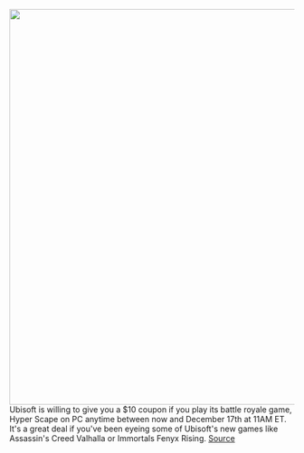 <img src='https://cdn.vox-cdn.com/thumbor/uUFJ0PLujYjsInDOYn6yi7jqXyk=/0x0:6016x3384/1200x800/filters:focal(2932x451:3894x1413)/cdn.vox-cdn.com/uploads/chorus_image/image/68492382/hyper_scape_2.0.jpg' width='700px' /><br/>
Ubisoft is willing to give you a $10 coupon if you play its battle royale game, Hyper Scape on PC anytime between now and December 17th at 11AM ET. It's a great deal if you've been eyeing some of Ubisoft's new games like Assassin's Creed Valhalla or Immortals Fenyx Rising.
<a href='https://www.theverge.com/2020/12/10/22167975/ubisoft-hyper-scape-coupon-battle-royale-pc'> Source <a/>